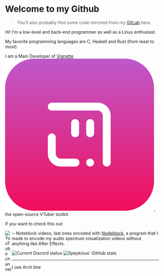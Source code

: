 # Welcome to my Github

> You'll also probably find some code mirrored from my [GitLab](https://gitlab.com/Speykious) here.

Hi! I'm a low-level and back-end programmer as well as a Linux enthusiast.

My favorite programming languages are C, Haskell and Rust (from least to most).

I am a Main Developer of [Vignette <img alt="(Vignette icon)" src="https://raw.githubusercontent.com/lionirdeadman/vignette-linux-meta/main/org.vignetteapp.Vignette.svg"/>](https://vignetteapp.org), the open-source VTuber toolkit.

If you want to check this out:

[<img align='left' alt="YouTube channel" width='22px' src='https://upload.wikimedia.org/wikipedia/commons/0/09/YouTube_full-color_icon_%282017%29.svg' />][ytb] ─ Noteblock videos, last ones encoded with [Nodeblock](https://gitlab.com/Speykious/nodeblock), a program that I made to encode my audio spectrum visualization videos without anything like After Effects.
  
<img alt="Current Discord status" src='https://discord.c99.nl/widget/theme-3/358960666238910465.png' />

<img alt="Speykious' GitHub stats" src='https://github-readme-stats.vercel.app/api?username=Speykious&show_incos=true&hide_border=true&theme=tokyonight' width='395px' />

[ytb]: https://www.youtube.com/channel/UCOiJt_VwWxzo-MJB_ANxqvA

***

I use Arch btw
